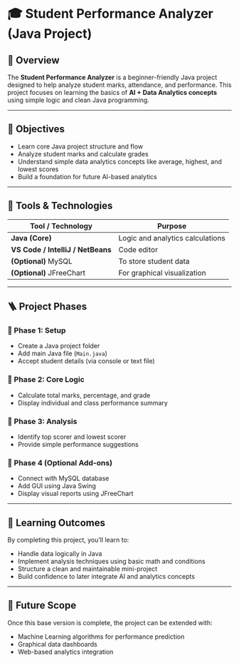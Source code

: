 # 🎓 Student Performance Analyzer (Java Project)

## 📘 Overview

The **Student Performance Analyzer** is a beginner-friendly Java project designed to help analyze student marks, attendance, and performance.
This project focuses on learning the basics of **AI + Data Analytics concepts** using simple logic and clean Java programming.

---

## 🎯 Objectives

* Learn core Java project structure and flow
* Analyze student marks and calculate grades
* Understand simple data analytics concepts like average, highest, and lowest scores
* Build a foundation for future AI-based analytics

---

## 🧩 Tools & Technologies

| Tool / Technology                 | Purpose                          |
| --------------------------------- | -------------------------------- |
| **Java (Core)**                   | Logic and analytics calculations |
| **VS Code / IntelliJ / NetBeans** | Code editor                      |
| **(Optional)** MySQL              | To store student data            |
| **(Optional)** JFreeChart         | For graphical visualization      |

---

## 🪜 Project Phases

### 🔹 Phase 1: Setup

* Create a Java project folder
* Add main Java file (`Main.java`)
* Accept student details (via console or text file)

### 🔹 Phase 2: Core Logic

* Calculate total marks, percentage, and grade
* Display individual and class performance summary

### 🔹 Phase 3: Analysis

* Identify top scorer and lowest scorer
* Provide simple performance suggestions

### 🔹 Phase 4 (Optional Add-ons)

* Connect with MySQL database
* Add GUI using Java Swing
* Display visual reports using JFreeChart

---

## 🧠 Learning Outcomes

By completing this project, you’ll learn to:

* Handle data logically in Java
* Implement analysis techniques using basic math and conditions
* Structure a clean and maintainable mini-project
* Build confidence to later integrate AI and analytics concepts

---

## 🚀 Future Scope

Once this base version is complete, the project can be extended with:

* Machine Learning algorithms for performance prediction
* Graphical data dashboards
* Web-based analytics integration


